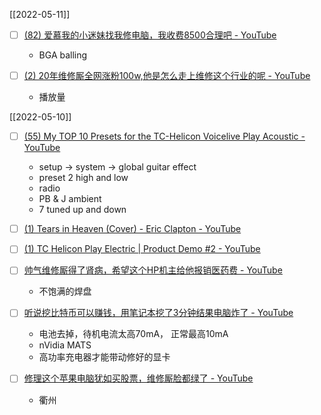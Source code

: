 [[2022-05-11]]

- [ ] [(82) 爱慕我的小迷妹找我修电脑，我收费8500合理吧 - YouTube](https://www.youtube.com/watch?v=MWgVoH8jym0)
	- BGA balling


- [ ] [(2) 20年维修厮全网涨粉100w,他是怎么走上维修这个行业的呢 - YouTube](https://www.youtube.com/watch?v=kKmewRpp-Jg)
	- 播放量

[[2022-05-10]]

- [ ] [(55) My TOP 10 Presets for the TC-Helicon Voicelive Play Acoustic - YouTube](https://www.youtube.com/watch?v=bls1U2KL-dM&t=5s)
	- setup -> system -> global guitar effect
	- preset 2 high and low
	- radio
	- PB & J  ambient
	- 7 tuned up and down
- [ ] [(1) Tears in Heaven (Cover) - Eric Clapton - YouTube](https://www.youtube.com/watch?v=M8iI_N0nHkA)
- [ ] [(1) TC Helicon Play Electric | Product Demo #2 - YouTube](https://www.youtube.com/watch?v=tnVMtcUrbRo)

- [ ] [帅气维修厮得了肾病，希望这个HP机主给他报销医药费 - YouTube](https://www.youtube.com/watch?v=ocqA1b1CNGU)
	- 不饱满的焊盘
- [ ] [听说挖比特币可以赚钱，用笔记本挖了3分钟结果电脑炸了 - YouTube](https://www.youtube.com/watch?v=jOyqEML57JY)
	- 电池去掉，待机电流太高70mA， 正常最高10mA
	- nVidia MATS
	- 高功率充电器才能带动修好的显卡
- [ ] [修理这个苹果电脑犹如买股票，维修厮脸都绿了 - YouTube](https://www.youtube.com/watch?v=Q0OJfiftDbI)
	- 衢州